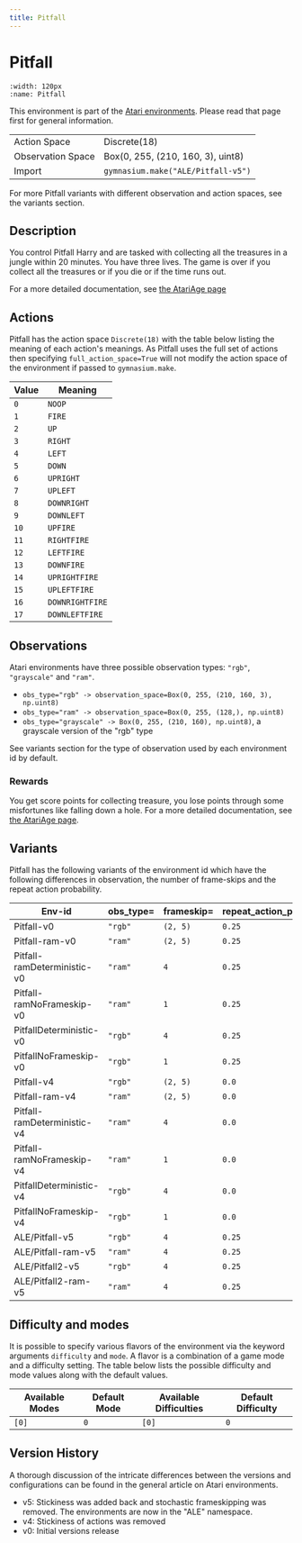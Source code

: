 ```yaml
---
title: Pitfall
---
```


# Pitfall

```{figure} ../../_static/videos/atari/pitfall.gif
:width: 120px
:name: Pitfall
```

This environment is part of the <a href='..'>Atari environments</a>. Please read that page first for general information.

|   |   |
|---|---|
| Action Space | Discrete(18) |
| Observation Space | Box(0, 255, (210, 160, 3), uint8) |
| Import | `gymnasium.make("ALE/Pitfall-v5")` |

For more Pitfall variants with different observation and action spaces, see the variants section.

## Description

You control Pitfall Harry and are tasked with collecting all the treasures in a jungle within 20 minutes. You have three lives. The game is over if you collect all the treasures or if you die or if the time runs out.

For a more detailed documentation, see [the AtariAge page](https://atariage.com/manual_html_page.php?SoftwareLabelID=360)

## Actions

Pitfall has the action space `Discrete(18)` with the table below listing the meaning of each action's meanings.
As Pitfall uses the full set of actions then specifying `full_action_space=True` will not modify the action space of the environment if passed to `gymnasium.make`.

| Value   | Meaning         |
|---------|-----------------|
| `0`     | `NOOP`          |
| `1`     | `FIRE`          |
| `2`     | `UP`            |
| `3`     | `RIGHT`         |
| `4`     | `LEFT`          |
| `5`     | `DOWN`          |
| `6`     | `UPRIGHT`       |
| `7`     | `UPLEFT`        |
| `8`     | `DOWNRIGHT`     |
| `9`     | `DOWNLEFT`      |
| `10`    | `UPFIRE`        |
| `11`    | `RIGHTFIRE`     |
| `12`    | `LEFTFIRE`      |
| `13`    | `DOWNFIRE`      |
| `14`    | `UPRIGHTFIRE`   |
| `15`    | `UPLEFTFIRE`    |
| `16`    | `DOWNRIGHTFIRE` |
| `17`    | `DOWNLEFTFIRE`  |

## Observations

Atari environments have three possible observation types: `"rgb"`, `"grayscale"` and `"ram"`.

- `obs_type="rgb" -> observation_space=Box(0, 255, (210, 160, 3), np.uint8)`
- `obs_type="ram" -> observation_space=Box(0, 255, (128,), np.uint8)`
- `obs_type="grayscale" -> Box(0, 255, (210, 160), np.uint8)`, a grayscale version of the "rgb" type

See variants section for the type of observation used by each environment id by default.

### Rewards

You get score points for collecting treasure, you lose points through some misfortunes like falling down a hole.
For a more detailed documentation, see [the AtariAge page](https://atariage.com/manual_html_page.php?SoftwareLabelID=360).

## Variants

Pitfall has the following variants of the environment id which have the following differences in observation,
the number of frame-skips and the repeat action probability.

| Env-id                      | obs_type=   | frameskip=   | repeat_action_probability=   |
|-----------------------------|-------------|--------------|------------------------------|
| Pitfall-v0                  | `"rgb"`     | `(2, 5)`     | `0.25`                       |
| Pitfall-ram-v0              | `"ram"`     | `(2, 5)`     | `0.25`                       |
| Pitfall-ramDeterministic-v0 | `"ram"`     | `4`          | `0.25`                       |
| Pitfall-ramNoFrameskip-v0   | `"ram"`     | `1`          | `0.25`                       |
| PitfallDeterministic-v0     | `"rgb"`     | `4`          | `0.25`                       |
| PitfallNoFrameskip-v0       | `"rgb"`     | `1`          | `0.25`                       |
| Pitfall-v4                  | `"rgb"`     | `(2, 5)`     | `0.0`                        |
| Pitfall-ram-v4              | `"ram"`     | `(2, 5)`     | `0.0`                        |
| Pitfall-ramDeterministic-v4 | `"ram"`     | `4`          | `0.0`                        |
| Pitfall-ramNoFrameskip-v4   | `"ram"`     | `1`          | `0.0`                        |
| PitfallDeterministic-v4     | `"rgb"`     | `4`          | `0.0`                        |
| PitfallNoFrameskip-v4       | `"rgb"`     | `1`          | `0.0`                        |
| ALE/Pitfall-v5              | `"rgb"`     | `4`          | `0.25`                       |
| ALE/Pitfall-ram-v5          | `"ram"`     | `4`          | `0.25`                       |
| ALE/Pitfall2-v5             | `"rgb"`     | `4`          | `0.25`                       |
| ALE/Pitfall2-ram-v5         | `"ram"`     | `4`          | `0.25`                       |

## Difficulty and modes

It is possible to specify various flavors of the environment via the keyword arguments `difficulty` and `mode`.
A flavor is a combination of a game mode and a difficulty setting. The table below lists the possible difficulty and mode values
along with the default values.

| Available Modes   | Default Mode   | Available Difficulties   | Default Difficulty   |
|-------------------|----------------|--------------------------|----------------------|
| `[0]`             | `0`            | `[0]`                    | `0`                  |

## Version History

A thorough discussion of the intricate differences between the versions and configurations can be found in the general article on Atari environments.

* v5: Stickiness was added back and stochastic frameskipping was removed. The environments are now in the "ALE" namespace.
* v4: Stickiness of actions was removed
* v0: Initial versions release

